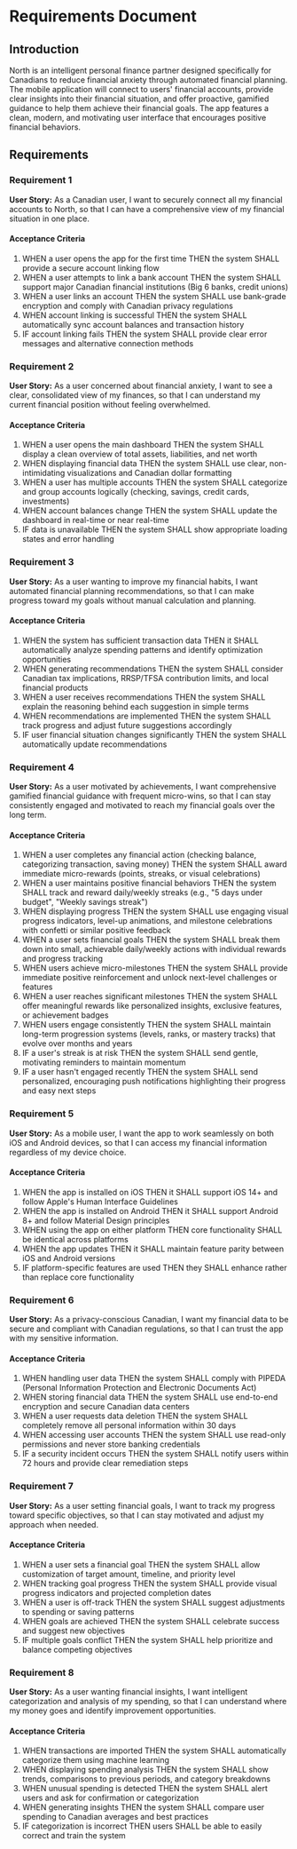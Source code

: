 # Requirements Document

## Introduction

North is an intelligent personal finance partner designed specifically for Canadians to reduce financial anxiety through automated financial planning. The mobile application will connect to users' financial accounts, provide clear insights into their financial situation, and offer proactive, gamified guidance to help them achieve their financial goals. The app features a clean, modern, and motivating user interface that encourages positive financial behaviors.

## Requirements

### Requirement 1

**User Story:** As a Canadian user, I want to securely connect all my financial accounts to North, so that I can have a comprehensive view of my financial situation in one place.

#### Acceptance Criteria

1. WHEN a user opens the app for the first time THEN the system SHALL provide a secure account linking flow
2. WHEN a user attempts to link a bank account THEN the system SHALL support major Canadian financial institutions (Big 6 banks, credit unions)
3. WHEN a user links an account THEN the system SHALL use bank-grade encryption and comply with Canadian privacy regulations
4. WHEN account linking is successful THEN the system SHALL automatically sync account balances and transaction history
5. IF account linking fails THEN the system SHALL provide clear error messages and alternative connection methods

### Requirement 2

**User Story:** As a user concerned about financial anxiety, I want to see a clear, consolidated view of my finances, so that I can understand my current financial position without feeling overwhelmed.

#### Acceptance Criteria

1. WHEN a user opens the main dashboard THEN the system SHALL display a clean overview of total assets, liabilities, and net worth
2. WHEN displaying financial data THEN the system SHALL use clear, non-intimidating visualizations and Canadian dollar formatting
3. WHEN a user has multiple accounts THEN the system SHALL categorize and group accounts logically (checking, savings, credit cards, investments)
4. WHEN account balances change THEN the system SHALL update the dashboard in real-time or near real-time
5. IF data is unavailable THEN the system SHALL show appropriate loading states and error handling

### Requirement 3

**User Story:** As a user wanting to improve my financial habits, I want automated financial planning recommendations, so that I can make progress toward my goals without manual calculation and planning.

#### Acceptance Criteria

1. WHEN the system has sufficient transaction data THEN it SHALL automatically analyze spending patterns and identify optimization opportunities
2. WHEN generating recommendations THEN the system SHALL consider Canadian tax implications, RRSP/TFSA contribution limits, and local financial products
3. WHEN a user receives recommendations THEN the system SHALL explain the reasoning behind each suggestion in simple terms
4. WHEN recommendations are implemented THEN the system SHALL track progress and adjust future suggestions accordingly
5. IF user financial situation changes significantly THEN the system SHALL automatically update recommendations

### Requirement 4

**User Story:** As a user motivated by achievements, I want comprehensive gamified financial guidance with frequent micro-wins, so that I can stay consistently engaged and motivated to reach my financial goals over the long term.

#### Acceptance Criteria

1. WHEN a user completes any financial action (checking balance, categorizing transaction, saving money) THEN the system SHALL award immediate micro-rewards (points, streaks, or visual celebrations)
2. WHEN a user maintains positive financial behaviors THEN the system SHALL track and reward daily/weekly streaks (e.g., "5 days under budget", "Weekly savings streak")
3. WHEN displaying progress THEN the system SHALL use engaging visual progress indicators, level-up animations, and milestone celebrations with confetti or similar positive feedback
4. WHEN a user sets financial goals THEN the system SHALL break them down into small, achievable daily/weekly actions with individual rewards and progress tracking
5. WHEN users achieve micro-milestones THEN the system SHALL provide immediate positive reinforcement and unlock next-level challenges or features
6. WHEN a user reaches significant milestones THEN the system SHALL offer meaningful rewards like personalized insights, exclusive features, or achievement badges
7. WHEN users engage consistently THEN the system SHALL maintain long-term progression systems (levels, ranks, or mastery tracks) that evolve over months and years
8. IF a user's streak is at risk THEN the system SHALL send gentle, motivating reminders to maintain momentum
9. IF a user hasn't engaged recently THEN the system SHALL send personalized, encouraging push notifications highlighting their progress and easy next steps

### Requirement 5

**User Story:** As a mobile user, I want the app to work seamlessly on both iOS and Android devices, so that I can access my financial information regardless of my device choice.

#### Acceptance Criteria

1. WHEN the app is installed on iOS THEN it SHALL support iOS 14+ and follow Apple's Human Interface Guidelines
2. WHEN the app is installed on Android THEN it SHALL support Android 8+ and follow Material Design principles
3. WHEN using the app on either platform THEN core functionality SHALL be identical across platforms
4. WHEN the app updates THEN it SHALL maintain feature parity between iOS and Android versions
5. IF platform-specific features are used THEN they SHALL enhance rather than replace core functionality

### Requirement 6

**User Story:** As a privacy-conscious Canadian, I want my financial data to be secure and compliant with Canadian regulations, so that I can trust the app with my sensitive information.

#### Acceptance Criteria

1. WHEN handling user data THEN the system SHALL comply with PIPEDA (Personal Information Protection and Electronic Documents Act)
2. WHEN storing financial data THEN the system SHALL use end-to-end encryption and secure Canadian data centers
3. WHEN a user requests data deletion THEN the system SHALL completely remove all personal information within 30 days
4. WHEN accessing user accounts THEN the system SHALL use read-only permissions and never store banking credentials
5. IF a security incident occurs THEN the system SHALL notify users within 72 hours and provide clear remediation steps

### Requirement 7

**User Story:** As a user setting financial goals, I want to track my progress toward specific objectives, so that I can stay motivated and adjust my approach when needed.

#### Acceptance Criteria

1. WHEN a user sets a financial goal THEN the system SHALL allow customization of target amount, timeline, and priority level
2. WHEN tracking goal progress THEN the system SHALL provide visual progress indicators and projected completion dates
3. WHEN a user is off-track THEN the system SHALL suggest adjustments to spending or saving patterns
4. WHEN goals are achieved THEN the system SHALL celebrate success and suggest new objectives
5. IF multiple goals conflict THEN the system SHALL help prioritize and balance competing objectives

### Requirement 8

**User Story:** As a user wanting financial insights, I want intelligent categorization and analysis of my spending, so that I can understand where my money goes and identify improvement opportunities.

#### Acceptance Criteria

1. WHEN transactions are imported THEN the system SHALL automatically categorize them using machine learning
2. WHEN displaying spending analysis THEN the system SHALL show trends, comparisons to previous periods, and category breakdowns
3. WHEN unusual spending is detected THEN the system SHALL alert users and ask for confirmation or categorization
4. WHEN generating insights THEN the system SHALL compare user spending to Canadian averages and best practices
5. IF categorization is incorrect THEN users SHALL be able to easily correct and train the system